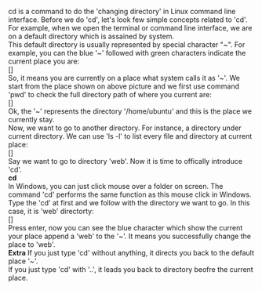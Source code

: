 cd is a command to do the 'changing directory' in Linux command line interface. 
Before we do 'cd', let's look few simple concepts related to 'cd'.    
For example, when we open the terminal or command line interface, we are on a default directory which is assained by system.  
This default directory is usually represented by special character "~". For example, you can the blue '~' followed with green characters indicate the current place you are:  
[]  
So, it means you are currently on a place what system calls it as '~'.
We start from the place shown on above picture and we first use command 'pwd' to check the full directory path of where you current are:  
[]  
Ok, the '~' represents the directory '/home/ubuntu' and this is the place we currently stay.  
Now, we want to go to another directory. For instance, a directory under current directory. We can use 'ls -l' to list every file and directory at current place:  
[]  
Say we want to go to directory 'web'. Now it is time to offically introduce 'cd'.  
**cd**  
In Windows, you can just click mouse over a folder on screen. The command 'cd' performs the same function as this mouse click in Windows.  
Type the 'cd' at first and we follow with the directory we want to go. In this case, it is 'web' directorty:  
[]  
Press enter, now you can see the blue character which show the current your place append a 'web' to the '~'. It means you successfully change the place to 'web'.  
**Extra**
If you just type 'cd' without anything, it directs you back to the default place '~'.  
If you just type 'cd' with '..', it leads you back to directory beofre the current place.  
